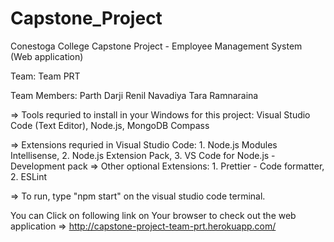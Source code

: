 # Capstone_Project

Conestoga College
Capstone Project - Employee Management System (Web application)

Team: Team PRT

Team Members:
Parth Darji
Renil Navadiya
Tara Ramnaraina

=> Tools requried to install in your Windows for this project: Visual Studio Code (Text Editor), Node.js, MongoDB Compass

=> Extensions requried in Visual Studio Code: 1. Node.js Modules Intellisense, 2. Node.js Extension Pack, 3. VS Code for Node.js - Development pack
=> Other optional Extensions: 1. Prettier - Code formatter, 2. ESLint

=> To run, type "npm start" on the visual studio code terminal.

You can Click on following link on Your browser to check out the web application
=> http://capstone-project-team-prt.herokuapp.com/

